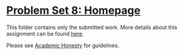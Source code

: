 # [Problem Set 8: Homepage](https://cs50.harvard.edu/x/2022/psets/8/homepage/)

This folder contains only the submitted work. More details about this assignment can be found [here](https://cs50.harvard.edu/x/2022/psets/8/homepage/).

Please see [Academic Honesty](https://cs50.harvard.edu/x/2022/honesty/) for guidelines.
